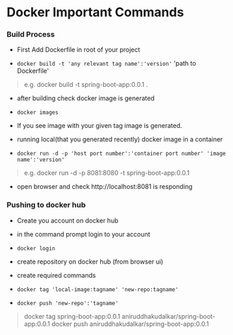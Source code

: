 # Docker Important Commands

### Build Process
- First Add Dockerfile in root of your project

- `docker build -t 'any relevant tag name':'version'` 'path to Dockerfile'
> e.g. docker build -t spring-boot-app:0.0.1 .

- after building check docker image is generated
- `docker images`
- If you see image with your given tag image is generated.

- running local(that you generated recently) docker image in a container
- `docker run -d -p 'host port number':'container port number' 'image name':'version'`
> e.g. docker run -d -p 8081:8080 -t spring-boot-app:0.0.1

- open browser and check http://localhost:8081 is responding

### Pushing to docker hub

- Create you account on docker hub
- in the command prompt login to your account
- `docker login`

- create repository on docker hub (from browser ui)
- create required commands
- `docker tag 'local-image:tagname' 'new-repo:tagname'`
- `docker push 'new-repo':'tagname'`
> docker tag spring-boot-app:0.0.1 aniruddhakudalkar/spring-boot-app:0.0.1
> docker push aniruddhakudalkar/spring-boot-app:0.0.1
